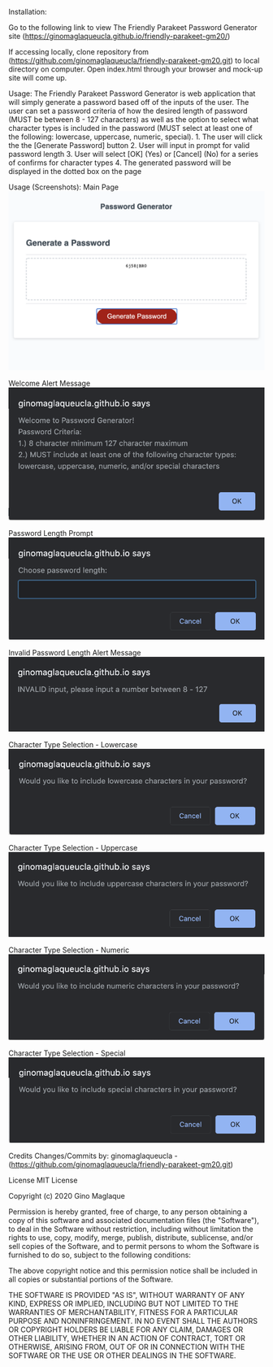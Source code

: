 Installation:

Go to the following link to view The Friendly Parakeet Password Generator site (https://ginomaglaqueucla.github.io/friendly-parakeet-gm20/)

If accessing locally, clone repository from (https://github.com/ginomaglaqueucla/friendly-parakeet-gm20.git) to local directory on computer. Open index.html through your browser and mock-up site will come up.

Usage:
    The Friendly Parakeet Password Generator is web application that will simply generate a password based off of the inputs of the user. The user can set a password criteria of how the desired length of password (MUST be between 8 - 127 characters) as well as the option to select what character types is included in the password (MUST select at least one of the following: lowercase, uppercase, numeric, special). 
        1. The user will click the the [Generate Password] button
        2. User will input in prompt for valid password length
        3. User will select [OK] (Yes) or [Cancel] (No) for a series of confirms for character types
        4. The generated password will be displayed in the dotted box on the page

Usage (Screenshots):
Main Page
![Main Page](./assets/images/Main-page.png)

Welcome Alert Message
![Welcome Alert Message](./assets/images/first-prompt.png)

Password Length Prompt
![Password Length Prompt](./assets/images/length-prompt.png)

Invalid Password Length Alert Message
![Invalid Password Length Alert Message](./assets/images/invalid-length.png)

Character Type Selection - Lowercase
![Character Type Selection - Lowercase](./assets/images/lowercase-prompt.png)

Character Type Selection - Uppercase
![Character Type Selection - Upperrcase](./assets/images/uppercase-prompt.png)

Character Type Selection - Numeric
![Character Type Selection - Lowercase](./assets/images/Numeric-prompt.png)

Character Type Selection - Special
![Character Type Selection - Lowercase](./assets/images/special-prompt.png)


Credits Changes/Commits by: ginomaglaqueucla - (https://github.com/ginomaglaqueucla/friendly-parakeet-gm20.git)

License MIT License

Copyright (c) 2020 Gino Maglaque

Permission is hereby granted, free of charge, to any person obtaining a copy of this software and associated documentation files (the "Software"), to deal in the Software without restriction, including without limitation the rights to use, copy, modify, merge, publish, distribute, sublicense, and/or sell copies of the Software, and to permit persons to whom the Software is furnished to do so, subject to the following conditions:

The above copyright notice and this permission notice shall be included in all copies or substantial portions of the Software.

THE SOFTWARE IS PROVIDED "AS IS", WITHOUT WARRANTY OF ANY KIND, EXPRESS OR IMPLIED, INCLUDING BUT NOT LIMITED TO THE WARRANTIES OF MERCHANTABILITY, FITNESS FOR A PARTICULAR PURPOSE AND NONINFRINGEMENT. IN NO EVENT SHALL THE AUTHORS OR COPYRIGHT HOLDERS BE LIABLE FOR ANY CLAIM, DAMAGES OR OTHER LIABILITY, WHETHER IN AN ACTION OF CONTRACT, TORT OR OTHERWISE, ARISING FROM, OUT OF OR IN CONNECTION WITH THE SOFTWARE OR THE USE OR OTHER DEALINGS IN THE SOFTWARE.